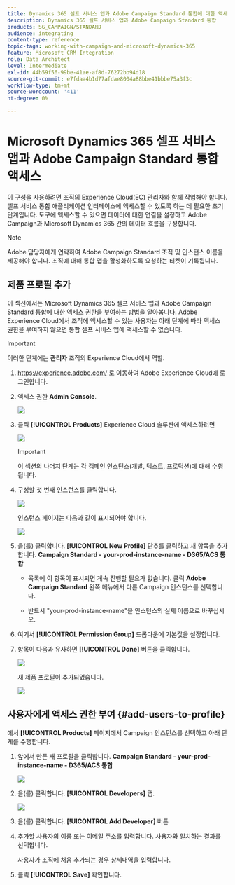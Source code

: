 ```yaml
---
title: Dynamics 365 셀프 서비스 앱과 Adobe Campaign Standard 통합에 대한 액세스 권한 얻기
description: Dynamics 365 셀프 서비스 앱과 Adobe Campaign Standard 통합
products: SG_CAMPAIGN/STANDARD
audience: integrating
content-type: reference
topic-tags: working-with-campaign-and-microsoft-dynamics-365
feature: Microsoft CRM Integration
role: Data Architect
level: Intermediate
exl-id: 44b59f56-99be-41ae-af8d-76272bb94d18
source-git-commit: e7fdaa4b1d77afdae8004a88bbe41bbbe75a3f3c
workflow-type: tm+mt
source-wordcount: '411'
ht-degree: 0%

---
```


# Microsoft Dynamics 365 셀프 서비스 앱과 Adobe Campaign Standard 통합 액세스

이 구성을 사용하려면 조직의 Experience Cloud(EC) 관리자와 함께 작업해야 합니다. 셀프 서비스 통합 애플리케이션 인터페이스에 액세스할 수 있도록 하는 데 필요한 초기 단계입니다. 도구에 액세스할 수 있으면 데이터에 대한 연결을 설정하고 Adobe Campaign과 Microsoft Dynamics 365 간의 데이터 흐름을 구성합니다.

>[!NOTE]
>
>Adobe 담당자에게 연락하여 Adobe Campaign Standard 조직 및 인스턴스 이름을 제공해야 합니다. 조직에 대해 통합 앱을 활성화하도록 요청하는 티켓이 기록됩니다.

## 제품 프로필 추가

이 섹션에서는 Microsoft Dynamics 365 셀프 서비스 앱과 Adobe Campaign Standard 통합에 대한 액세스 권한을 부여하는 방법을 알아봅니다. Adobe Experience Cloud에서 조직에 액세스할 수 있는 사용자는 아래 단계에 따라 액세스 권한을 부여하지 않으면 통합 셀프 서비스 앱에 액세스할 수 없습니다.

>[!IMPORTANT]
>
> 이러한 단계에는 **관리자** 조직의 Experience Cloud에서 역할.

1. https://experience.adobe.com/ 로 이동하여 Adobe Experience Cloud에 로그인합니다.
1. 액세스 권한 **Admin Console**.

   ![](assets/do-not-localize/d365-to-acs-access-3.png)

1. 클릭 **[!UICONTROL Products]** Experience Cloud 솔루션에 액세스하려면

   ![](assets/do-not-localize/d365-to-acs-access-6.png)


   >[!IMPORTANT]
   >
   >이 섹션의 나머지 단계는 각 캠페인 인스턴스(개발, 텍스트, 프로덕션)에 대해 수행됩니다.

1. 구성할 첫 번째 인스턴스를 클릭합니다.

   ![](assets/do-not-localize/d365-to-acs-access-6.png)

   인스턴스 페이지는 다음과 같이 표시되어야 합니다.

   ![](assets/do-not-localize/d365-to-acs-access-8.png)

1. 을(를) 클릭합니다. **[!UICONTROL New Profile]** 단추를 클릭하고 새 항목을 추가합니다. **Campaign Standard - your-prod-instance-name - D365/ACS 통합**

   * 목록에 이 항목이 표시되면 계속 진행할 필요가 없습니다. 클릭 **Adobe Campaign Standard** 왼쪽 메뉴에서 다른 Campaign 인스턴스를 선택합니다.

   * 반드시 &quot;your-prod-instance-name&quot;을 인스턴스의 실제 이름으로 바꾸십시오.

1. 여기서 **[!UICONTROL Permission Group]** 드롭다운에 기본값을 설정합니다.

1. 항목이 다음과 유사하면 **[!UICONTROL Done]** 버튼을 클릭합니다.

   ![](assets/do-not-localize/d365-to-acs-access-14.png)

   새 제품 프로필이 추가되었습니다.

   ![](assets/do-not-localize/d365-to-acs-access-15.png)

## 사용자에게 액세스 권한 부여 {#add-users-to-profile}

에서 **[!UICONTROL Products]**  페이지에서 Campaign 인스턴스를 선택하고 아래 단계를 수행합니다.

1. 앞에서 만든 새 프로필을 클릭합니다.  **Campaign Standard - your-prod-instance-name - D365/ACS 통합**

   ![](assets/do-not-localize/d365-to-acs-access-15.png)

1. 을(를) 클릭합니다. **[!UICONTROL Developers]** 탭.

   ![](assets/do-not-localize/d365-to-acs-access-18.png)

1. 을(를) 클릭합니다. **[!UICONTROL Add Developer]** 버튼

1. 추가할 사용자의 이름 또는 이메일 주소를 입력합니다.  사용자와 일치하는 결과를 선택합니다.

   사용자가 조직에 처음 추가되는 경우 상세내역을 입력합니다.

1. 클릭 **[!UICONTROL Save]** 확인합니다.
